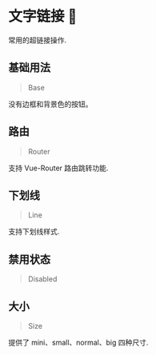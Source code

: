 
# 文字链接 🔗

常用的超链接操作.

## 基础用法

> Base

没有边框和背景色的按钮。

## 路由

> Router

支持 Vue-Router 路由跳转功能.

## 下划线

> Line

支持下划线样式.

## 禁用状态

> Disabled



## 大小

> Size

提供了 mini、small、normal、big 四种尺寸.
